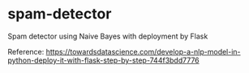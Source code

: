 # spam-detector

Spam detector using Naive Bayes with deployment by Flask

Reference: https://towardsdatascience.com/develop-a-nlp-model-in-python-deploy-it-with-flask-step-by-step-744f3bdd7776
